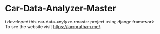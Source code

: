 # Car-Data-Analyzer-Master
i developed this car-data-anylyze-rmaster  project using django framework. To see the website visit https://iampratham.me/.
